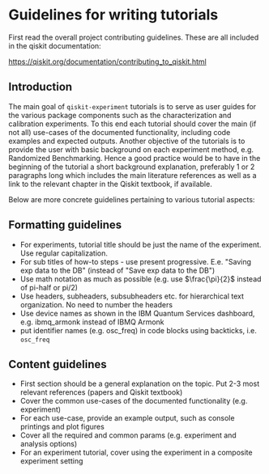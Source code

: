 # Guidelines for writing tutorials

First read the overall project contributing guidelines. These are all
included in the qiskit documentation:

https://qiskit.org/documentation/contributing_to_qiskit.html

## Introduction

The main goal of `qiskit-experiment` tutorials is to serve as user guides for  
the various package components such as the characterization and calibration 
experiments. To this end each tutorial should cover the main (if not all) use-cases 
of the documented functionality, including code examples and expected outputs.
Another objective of the tutorials is to provide the user with basic background
on each experiment method, e.g. Randomized Benchmarking. Hence a good practice would 
be to have in the beginning of the tutorial a short background explanation, 
preferably 1 or 2 paragraphs long which includes the main literature references 
as well as a link to the relevant chapter in the Qiskit textbook, if available. 

Below are more concrete guidelines pertaining to various tutorial aspects: 

## Formatting guidelines 
* For experiments, tutorial title should be just the name of the experiment. Use regular capitalization. 
* For sub titles of how-to steps - use present progressive. E.e. "Saving exp data to the DB" (instead of "Save exp data to the DB")
* Use math notation as much as possible (e.g. use $\frac{\pi}{2}$ instead of pi-half or pi/2)
* Use headers, subheaders, subsubheaders etc. for hierarchical text organization. No need to number the headers
* Use device names as shown in the IBM Quantum Services dashboard, e.g. ibmq_armonk instead of IBMQ Armonk
* put identifier names (e.g. osc_freq) in code blocks using backticks, i.e. `osc_freq` 
 
## Content guidelines 

* First section should be a general explanation on the topic. Put 2-3 most relevant references (papers and Qiskit textbook)
* Cover the common use-cases of the documented functionality (e.g. experiment) 
* For each use-case, provide an example output, such as console printings and plot figures 
* Cover all the required and common params (e.g. experiment and analysis options)
* For an experiment tutorial, cover using the experiment in a composite experiment setting


